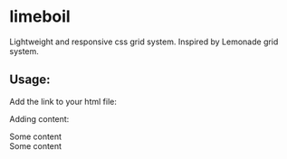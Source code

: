 limeboil
========
Lightweight and responsive css grid system.
Inspired by Lemonade grid system.

<h2>Usage:</h2>

Add the link to your html file: 
<code> <link rel="stylesheet" type="text/css" href="limeboil.css"></code>

Adding content:

<div class="box">              
    <div class="col-2"><div class="line">Some content</div></div>
    <div class="col-2"><div class="line">Some content</div></div>     
</div>

